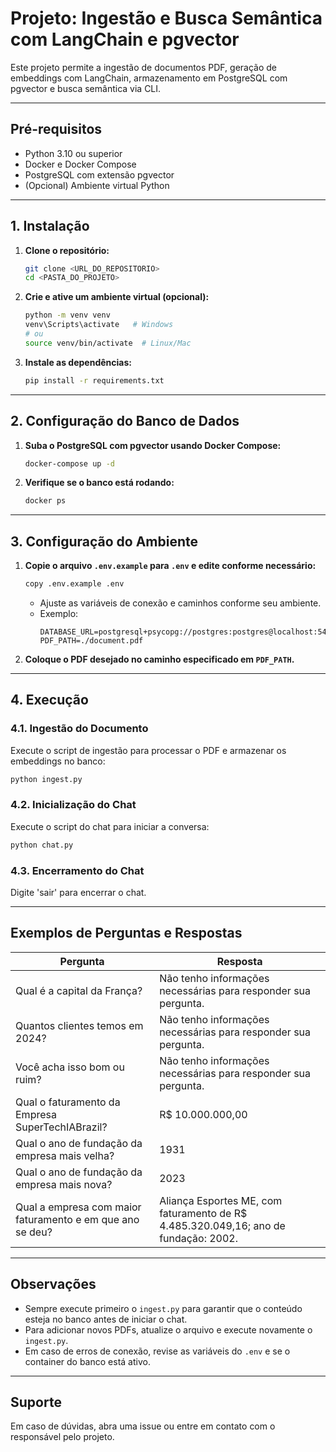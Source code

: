 # Projeto: Ingestão e Busca Semântica com LangChain e pgvector

Este projeto permite a ingestão de documentos PDF, geração de embeddings com LangChain, armazenamento em PostgreSQL com pgvector e busca semântica via CLI.

---

## Pré-requisitos

- Python 3.10 ou superior
- Docker e Docker Compose
- PostgreSQL com extensão pgvector
- (Opcional) Ambiente virtual Python

---

## 1. Instalação

1. **Clone o repositório:**
   ```sh
   git clone <URL_DO_REPOSITORIO>
   cd <PASTA_DO_PROJETO>
   ```

2. **Crie e ative um ambiente virtual (opcional):**
   ```sh
   python -m venv venv
   venv\Scripts\activate   # Windows
   # ou
   source venv/bin/activate  # Linux/Mac
   ```

3. **Instale as dependências:**
   ```sh
   pip install -r requirements.txt
   ```

---

## 2. Configuração do Banco de Dados

1. **Suba o PostgreSQL com pgvector usando Docker Compose:**
   ```sh
   docker-compose up -d
   ```

2. **Verifique se o banco está rodando:**
   ```sh
   docker ps
   ```

---

## 3. Configuração do Ambiente

1. **Copie o arquivo `.env.example` para `.env` e edite conforme necessário:**
   ```sh
   copy .env.example .env
   ```
   - Ajuste as variáveis de conexão e caminhos conforme seu ambiente.
   - Exemplo:
     ```
     DATABASE_URL=postgresql+psycopg://postgres:postgres@localhost:5432/rag
     PDF_PATH=./document.pdf
     ```

2. **Coloque o PDF desejado no caminho especificado em `PDF_PATH`.**

---

## 4. Execução

### 4.1. Ingestão do Documento

Execute o script de ingestão para processar o PDF e armazenar os embeddings no banco:

```sh
python ingest.py
```

### 4.2. Inicialização do Chat

Execute o script do chat para iniciar a conversa:

```sh
python chat.py
```
### 4.3. Encerramento do Chat

Digite 'sair' para encerrar o chat.

---

## Exemplos de Perguntas e Respostas

| Pergunta                                                                 | Resposta                                                                                                 |
|--------------------------------------------------------------------------|----------------------------------------------------------------------------------------------------------|
| Qual é a capital da França?                                              | Não tenho informações necessárias para responder sua pergunta.                                           |
| Quantos clientes temos em 2024?                                          | Não tenho informações necessárias para responder sua pergunta.                                           |
| Você acha isso bom ou ruim?                                              | Não tenho informações necessárias para responder sua pergunta.                                           |
| Qual o faturamento da Empresa SuperTechIABrazil?                         | R$ 10.000.000,00                                                                                         |
| Qual o ano de fundação da empresa mais velha?                            | 1931                                                                                                     |
| Qual o ano de fundação da empresa mais nova?                             | 2023                                                                                                     |
| Qual a empresa com maior faturamento e em que ano se deu?                | Aliança Esportes ME, com faturamento de R$ 4.485.320.049,16; ano de fundação: 2002.                      |

---

## Observações

- Sempre execute primeiro o `ingest.py` para garantir que o conteúdo esteja no banco antes de iniciar o chat.
- Para adicionar novos PDFs, atualize o arquivo e execute novamente o `ingest.py`.
- Em caso de erros de conexão, revise as variáveis do `.env` e se o container do banco está ativo.

---

## Suporte

Em caso de dúvidas, abra uma issue ou entre em contato com o responsável pelo projeto.
